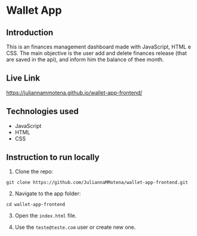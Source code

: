 # Wallet App

## Introduction

This is an finances management dashboard made with JavaScript, HTML e CSS. The main objective is the user add and delete finances release (that are saved in the api), and inform him the balance of thee month.

## Live Link

https://juliannammotena.github.io/wallet-app-frontend/

## Technologies used

- JavaScript
- HTML
- CSS

## Instruction to run locally

1. Clone the repo:

```
git clone https://github.com/JuliannaMMotena/wallet-app-frontend.git
```

2. Navigate to the app folder:

```
cd wallet-app-frontend
```

3. Open the `index.html` file.

4. Use the `teste@teste.com` user or create new one.
